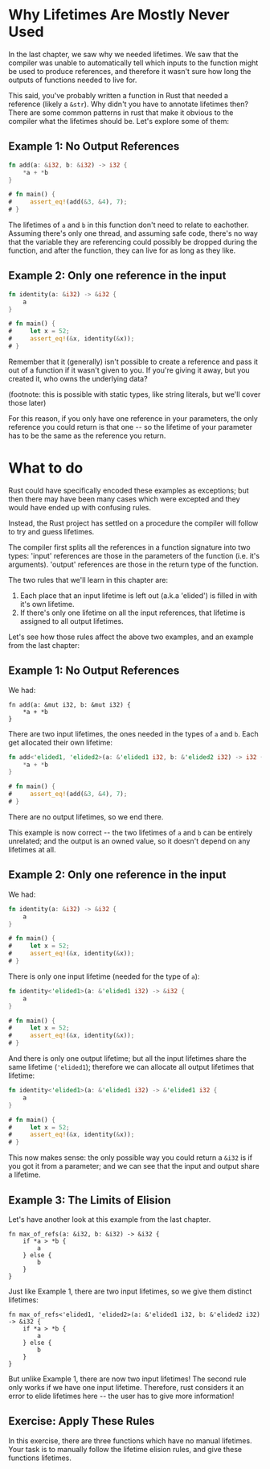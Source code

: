 # Why Lifetimes Are Mostly Never Used

In the last chapter, we saw why we needed lifetimes. We saw that the compiler was unable
to automatically tell which inputs to the function might be used to produce references,
and therefore it wasn't sure how long the outputs of functions needed to live for.

This said, you've probably written a function in Rust that needed a reference (likely a `&str`).
Why didn't you have to annotate lifetimes then? There are some common patterns in rust that
make it obvious to the compiler what the lifetimes should be. Let's explore some of them:

## Example 1: No Output References

``` rust
fn add(a: &i32, b: &i32) -> i32 {
    *a + *b
}

# fn main() {
#     assert_eq!(add(&3, &4), 7);
# }
```

The lifetimes of `a` and `b` in this function don't need to relate to eachother. Assuming there's only one thread,
and assuming safe code, there's no way that the variable they are referencing could possibly be dropped during the
function, and after the function, they can live for as long as they like.

## Example 2: Only one reference in the input


``` rust
fn identity(a: &i32) -> &i32 {
    a
}

# fn main() {
#     let x = 52;
#     assert_eq!(&x, identity(&x));
# }
```

Remember that it (generally) isn't possible to create a reference and pass it out of a
function if it wasn't given to you. If you're giving it away, but you created it, who
owns the underlying data?

(footnote: this is possible with static types, like string literals, but we'll cover those later)

For this reason, if you only have one reference in your parameters, the only reference you
could return is that one -- so the lifetime of your parameter has to be the same as
the reference you return.

# What to do

Rust could have specifically encoded these examples as exceptions; but then
there may have been many cases which were excepted and they would have
ended up with confusing rules.

Instead, the Rust project has settled on a procedure the compiler will follow to try and guess lifetimes.

The compiler first splits all the references in a function signature into two types: 'input'
references are those in the parameters of the function (i.e. it's arguments). 'output' references
are those in the return type of the function.

The two rules that we'll learn in this chapter are:

1. Each place that an input lifetime is left out (a.k.a 'elided') is filled in with it's own lifetime.
2. If there's only one lifetime on all the input references, that lifetime is assigned to all output lifetimes.

Let's see how those rules affect the above two examples, and an example from the last chapter:

## Example 1: No Output References

We had:

``` rust,ignore
fn add(a: &mut i32, b: &mut i32) {
    *a + *b
}
```

There are two input lifetimes, the ones needed in the types of `a` and `b`. Each get allocated their own lifetime:

``` rust
fn add<'elided1, 'elided2>(a: &'elided1 i32, b: &'elided2 i32) -> i32 {
    *a + *b
}

# fn main() {
#     assert_eq!(add(&3, &4), 7);
# }
```

There are no output lifetimes, so we end there.

This example is now correct -- the two lifetimes of `a` and `b` can be entirely unrelated;
and the output is an owned value, so it doesn't depend on any lifetimes at all.

## Example 2: Only one reference in the input

We had:

``` rust
fn identity(a: &i32) -> &i32 {
    a
}

# fn main() {
#     let x = 52;
#     assert_eq!(&x, identity(&x));
# }
```

There is only one input lifetime (needed for the type of `a`):

``` rust
fn identity<'elided1>(a: &'elided1 i32) -> &i32 {
    a
}

# fn main() {
#     let x = 52;
#     assert_eq!(&x, identity(&x));
# }
```

And there is only one output lifetime; but all the input lifetimes share the same lifetime (`'elided1`);
therefore we can allocate all output lifetimes that lifetime:

``` rust
fn identity<'elided1>(a: &'elided1 i32) -> &'elided1 i32 {
    a
}

# fn main() {
#     let x = 52;
#     assert_eq!(&x, identity(&x));
# }
```

This now makes sense: the only possible way you could return a `&i32` is if you got it from a parameter;
and we can see that the input and output share a lifetime.

## Example 3: The Limits of Elision

Let's have another look at this example from the last chapter.

``` rust,ignore
fn max_of_refs(a: &i32, b: &i32) -> &i32 {
    if *a > *b {
        a
    } else {
        b
    }
}
```

Just like Example 1, there are two input lifetimes, so we give them
distinct lifetimes:

``` rust,ignore
fn max_of_refs<'elided1, 'elided2>(a: &'elided1 i32, b: &'elided2 i32) -> &i32 {
    if *a > *b {
        a
    } else {
        b
    }
}
```

But unlike Example 1, there are now two input lifetimes! The second rule
only works if we have one input lifetime. Therefore, rust considers it an
error to elide lifetimes here -- the user has to give more information!

## Exercise: Apply These Rules

In this exercise, there are three functions which have no manual lifetimes.
Your task is to manually follow the lifetime elision rules, and give these
functions lifetimes.


